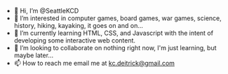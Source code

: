 - 👋 Hi, I’m @SeattleKCD
- 👀 I’m interested in computer games, board games, war games, science, history, hiking, kayaking, it goes on and on...
- 🌱 I’m currently learning HTML, CSS, and Javascript with the intent of developing some interactive web content.
- 💞️ I’m looking to collaborate on nothing right now, I'm just learning, but maybe later...
- 📫 How to reach me email me at kc.deitrick@gmail.com

<!---
SeattleKCD/SeattleKCD is a ✨ special ✨ repository because its `README.md` (this file) appears on your GitHub profile.
You can click the Preview link to take a look at your changes.
--->
